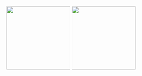<div>
  <img height="170" src="https://github-readme-stats.vercel.app/api/top-langs/?username=nhevia&layout=compact&count_private=true&theme=radical" />
  <img height="170" src="https://github-readme-stats.vercel.app/api?username=nhevia&count_private=true&theme=radical" />
</div>

